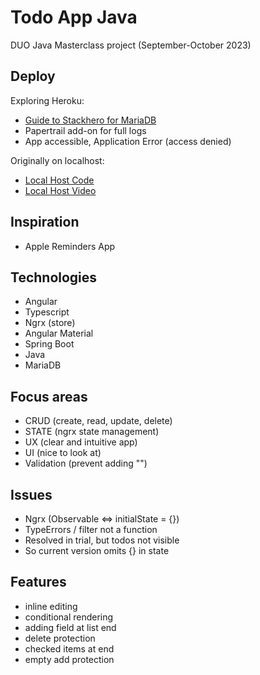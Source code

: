 # Todo App Java

DUO Java Masterclass project (September-October 2023)

## Deploy

Exploring Heroku:

- [Guide to Stackhero for MariaDB](https://devcenter.heroku.com/articles/ah-mariadb-stackhero)
- Papertrail add-on for full logs
- App accessible, Application Error (access denied)

Originally on localhost:
- [Local Host Code](https://github.com/saskiaopdam/DUO-Todo-App-Java-localhost)
- [Local Host Video](https://youtu.be/kooHEsm1vi0)

## Inspiration

- Apple Reminders App

## Technologies

- Angular
- Typescript
- Ngrx (store)
- Angular Material
- Spring Boot
- Java
- MariaDB

## Focus areas

- CRUD (create, read, update, delete)
- STATE (ngrx state management)
- UX (clear and intuitive app)
- UI (nice to look at)
- Validation (prevent adding "")

## Issues

- Ngrx (Observable <=> initialState = {})
- TypeErrors / filter not a function
- Resolved in trial, but todos not visible
- So current version omits {} in state

## Features

- inline editing
- conditional rendering
- adding field at list end
- delete protection
- checked items at end
- empty add protection
